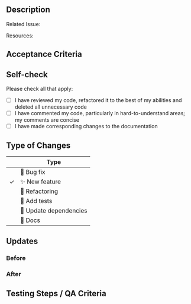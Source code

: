 ## Description

<!-- If merging to main, write "closes" followed by the issue # -->

Related Issue: 

<!-- Include the related issue number, what you changed, why you chose this approach, and resources (if any) you used -->

Resources:

## Acceptance Criteria

<!-- Include the AC from the GitHub issue -->

## Self-check

Please check all that apply:
<!-- Put an `✓` for the applicable box: -->

- [ ] I have reviewed my code, refactored it to the best of my abilities and deleted all unnecessary code
- [ ] I have commented my code, particularly in hard-to-understand areas; my comments are concise
- [ ] I have made corresponding changes to the documentation

## Type of Changes

<!-- Put an `✓` for the applicable box: -->

|     | Type                       |
| --- | -------------------------- |
|    | :bug: Bug fix              |
|  ✓  | :sparkles: New feature     |
|    | :hammer: Refactoring       |
|    | :100: Add tests            |
|    | :link: Update dependencies |
|    | :scroll: Docs              |

## Updates

### Before

<!-- If UI feature, provide screenshots or gifs -->

### After

<!-- If UI feature, provide screenshots or gifs -->

## Testing Steps / QA Criteria

<!-- Provide steps those who are testing need to follow to properly test your additions. -->